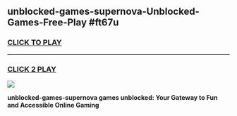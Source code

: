 
## unblocked-games-supernova-Unblocked-Games-Free-Play #ft67u
<h3>
<a href="https://us.freeplayer.one?title=unblocked-games-supernova&ref=9M">CLICK TO PLAY</a></h3>
<hr>

<h3>
<a href="https://us.freeplayer.one?title=unblocked-games-supernova&ref=9M">CLICK 2 PLAY</a>
  
</h3>

<a href="https://us.freeplayer.one?title=unblocked-games-supernova&ref=9M"><img src="https://clearcache.store/games.png"></a>


**unblocked-games-supernova games unblocked: Your Gateway to Fun and Accessible Online Gaming**

